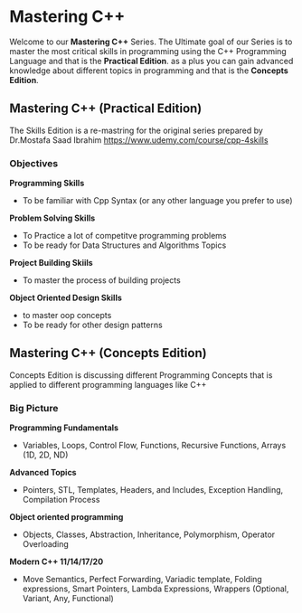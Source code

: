 # Mastering C++
Welcome to our **Mastering C++** Series. The Ultimate goal of our Series is to master the most critical skills in programming using the C++ Programming Language and that is the **Practical Edition**. as a plus you can gain advanced knowledge about different topics in programming and that is the **Concepts Edition**. 

## Mastering C++ (Practical Edition)
The Skills Edition is a re-mastring for the original series prepared by Dr.Mostafa Saad Ibrahim https://www.udemy.com/course/cpp-4skills

### Objectives

**Programming Skills**
* To be familiar with Cpp Syntax (or any other language you prefer to use)

**Problem Solving Skills** 
* To Practice a lot of competitve programming problems
* To be ready for Data Structures and Algorithms Topics  

**Project Building Skiils**
* To master the process of building projects 

**Object Oriented Design Skills**
* to master oop concepts 
* To be ready for other design patterns 

## Mastering C++ (Concepts Edition)
Concepts Edition is discussing different Programming Concepts that is applied to different programming languages like C++ 

### Big Picture 

**Programming Fundamentals**

 * Variables, Loops, Control Flow, Functions, Recursive Functions, Arrays (1D, 2D, ND) 

**Advanced Topics**
 * Pointers, STL, Templates, Headers, and Includes, Exception Handling, Compilation Process

**Object oriented programming**
 * Objects, Classes, Abstraction, Inheritance, Polymorphism, Operator Overloading

**Modern C++ 11/14/17/20**
* Move Semantics, Perfect Forwarding, Variadic template, Folding expressions, Smart Pointers,
Lambda Expressions, Wrappers (Optional, Variant, Any, Functional) 

